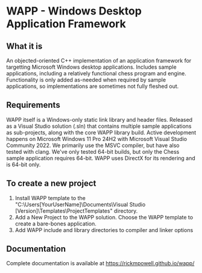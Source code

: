 # WAPP - Windows Desktop Application Framework
## What it is
An objected-oriented C++ implementation of an application framework for targetting Microsoft Windows desktop applications. Includes sample applications, including a relatively functional chess program and engine. Functionality is only added as-needed when required by sample applications, so implementations are sometimes not fully fleshed out.  
## Requirements
WAPP itself is a Windows-only static link library and header files. Released as a Visual Studio solution (.sln) that contains multiple sample applications as sub-projects, along with the core WAPP library build.
Active development happens on Microsoft Windows 11 Pro 24H2 with Microsoft Visual Studio Community 2022. We primarily use the MSVC compiler, but have also tested with clang. We've only tested 64-bit builds, but only the Chess sample application requires 64-bit.
WAPP uses DirectX for its rendering and is 64-bit only.
## To create a new project
1. Install WAPP template to the "C:\Users\[YourUserName]\Documents\Visual Studio [Version]\Templates\ProjectTemplates" directory.
2. Add a New Project to the WAPP solution. Choose the WAPP template to create a bare-bones application.
3. Add WAPP include and library directories to compiler and linker options
## Documentation
Complete documentation is available at https://rickmpowell.github.io/wapp/
